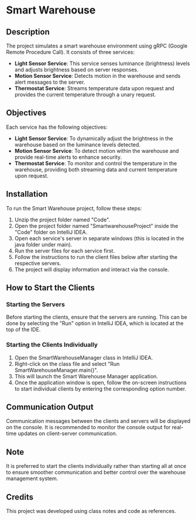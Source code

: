 # Smart Warehouse

## Description
The project simulates a smart warehouse environment using gRPC (Google Remote Procedure Call). It consists of three services:

- **Light Sensor Service**: This service senses luminance (brightness) levels and adjusts brightness based on server responses.
- **Motion Sensor Service**: Detects motion in the warehouse and sends alert messages to the server.
- **Thermostat Service**: Streams temperature data upon request and provides the current temperature through a unary request.

## Objectives
Each service has the following objectives:
- **Light Sensor Service**: To dynamically adjust the brightness in the warehouse based on the luminance levels detected.
- **Motion Sensor Service**: To detect motion within the warehouse and provide real-time alerts to enhance security.
- **Thermostat Service**: To monitor and control the temperature in the warehouse, providing both streaming data and current temperature upon request.

## Installation
To run the Smart Warehouse project, follow these steps:
1. Unzip the project folder named "Code".
2. Open the project folder named "SmartwarehouseProject" inside the "Code" folder on IntelliJ IDEA.
3. Open each service's server in separate windows (this is located in the java folder under main).
4. Run the server files for each service first.
5. Follow the instructions to run the client files below after starting the respective servers.
6. The project will display information and interact via the console.

## How to Start the Clients
### Starting the Servers
Before starting the clients, ensure that the servers are running. This can be done by selecting the "Run" option in IntelliJ IDEA, which is located at the top of the IDE.

### Starting the Clients Individually
1. Open the SmartWarehouseManager class in IntelliJ IDEA.
2. Right-click on the class file and select "Run SmartWarehouseManager.main()".
3. This will launch the Smart Warehouse Manager application.
4. Once the application window is open, follow the on-screen instructions to start individual clients by entering the corresponding option number.

## Communication Output
Communication messages between the clients and servers will be displayed on the console. It is recommended to monitor the console output for real-time updates on client-server communication.

## Note
It is preferred to start the clients individually rather than starting all at once to ensure smoother communication and better control over the warehouse management system.

## Credits
This project was developed using class notes and code as references.
